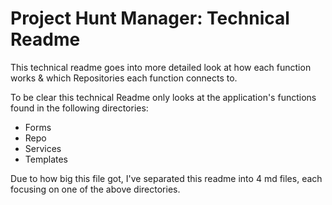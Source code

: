 # Project Hunt Manager: Technical Readme
This technical readme goes into more detailed look at how each function works & which Repositories each function connects to. 

To be clear this technical Readme only looks at the application's functions found in the following directories:
-   Forms
-   Repo
-   Services
-   Templates

Due to how big this file got, I've separated this readme into 4 md files, each focusing on one of the above directories.




